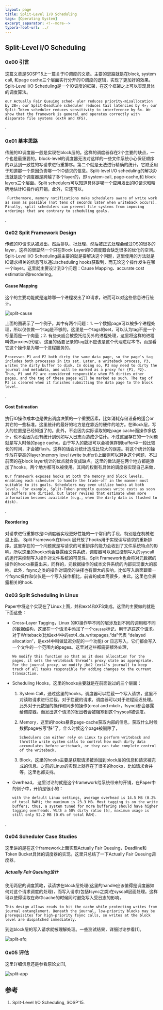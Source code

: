 ```yaml
---
layout: page
title: Split-Level I/O Scheduling
tags: [Operating System]
excerpt_separator: <!--more-->
typora-root-url: ../
---
```




## Split-Level I/O Scheduling



### 0x00 引言

  这篇文章是SOSP‘15上一篇关于IO调度的文章。主要的思路就是在block, system call, 和page cache三个层面实行分开的IO调度的逻辑，实现了更加好的效果。Split-Level I/O Scheduling是一个IO调度的框架，在这个框架之上可以实现具体的调度算法。

```
our Actually Fair Queuing sched- uler reduces priority-misallocation by 28×; our Split-Deadline scheduler reduces tail latencies by 4×; our Split-Token scheduler reduces sensitivity to interference by 6×. We show that the framework is general and operates correctly with disparate file systems (ext4 and XFS).
```

.

### 0x01 基本思路

 传统的IO调度器一般是实现在block层的。这样的调度器存在2个主要的缺点，一个也是最重要的，block-level的调度器无法对这样的一些文件系统小心保证顺序的以达到一致性的写请求进行重排序。第二个就是无法进行精确的统计，它缺乏用于知道那一个原因负责哪一个IO请求的信息。Split-level I/O scheduling的解决办法就是这个调度器是跨越了多个layer的，即 system-call, page-cache,和 block layers三个层面。Split schedulers可以知道具体是哪一个应用发出的IO请求和精确地估计IO操作的开销。此外，它还可以，

```
 Furthermore, memory notifications make schedulers aware of write work as soon as possible (not tens of seconds later when writeback occurs). Finally, split schedulers can prevent file systems from imposing orderings that are contrary to scheduling goals.
```

.

### 0x02 Split Framework Design

 传统的IO请求从被发出，然后排队、批处理、然后被正式处理会经过OS的很多的layer，这样的很显然一个只在Block Layer的IO调度器会缺乏很多的优化的空间。 Split-Level I/O Scheduling最主要的就是要解决这个问题，这里使用的方法就是IO请求相关的信息可以通过scheduling hooks获取到，而无论这个操作发生在哪一个layer。这里就主要设计到3个问题：Cause Mapping、accurate cost estimation和reordering。



#### Cause Mapping

  这个的主要功能就是追踪哪一个进程发出了IO请求，进而可以对这些信息进行统计。

![split-cause](/assets/img/split-cause.png)

  上面的图表示了一个例子，其中有两个问题：1. 一个数据page可以被多个进程处理，所以仅仅做一个tag是不够的，这里是一个tags的set，可以认为tag不是一个标量而是一个向量；2. 有些亲戚会被委托给另外的进程处理，这里将这样的进程叫做proxies(代理)，这里的话要记录的tag就不应该是这个代理进程本书，而是看它这个操作是为哪一个进程服务的。

```
Processes P1 and P2 both dirty the same data page, so the page’s tag includes both processes in its set. Later, a writeback process, P3, writes the dirty buffer to disk. In doing so, P3 may need to dirty the journal and metadata, and will be marked as a proxy for {P1, P2}. Thus, P1 and P2 are considered responsible when P3 dirties other pages, and the tag of these pages will be marked as such. The tag of P3 is cleared when it finishes submitting the data page to the block level.
```

.

#### Cost Estimation

   执行IO操作成本也是做出调度决策的一个重要因素，比如消耗存储设备的适合or其它的一些标准。这里统计的最好的地方是在靠近的硬件的地方。在Block层，写入的位置是已经知道了的。此外，不会因为实际读取的吃page cache而操作多估计，也不会因为没有统计到例如写入日志而造成少估计。不过这里存在的一个问题就是写入时候的page cache。由于写入的数据可以会被保存到buffer中一段比较长的时间，才会被flush。这样的话会对统计造成比较大的误差。将这个统计的操作放在更高的layer(memory level (write buffer))上面则可以避免这个问题，不过前面的在block layer统计的优点就会变成缺点。这里的做法是在两个地方都是添加了hooks，两个地方都可以被使用。其间的权衡有具体的调度器实现自己来做，

```
Our framework exposes hooks at both the memory and block levels, enabling each scheduler to handle the trade-off in the manner most suitable to its goals. Schedulers may even utilize hooks at both levels. For example, Split-Token promptly guesses write costs as soon as buffers are dirtied, but later revises that estimate when more information becomes available (e.g., when the dirty data is flushed to disk).
```

.

#### Reordering

  对请求进行重排序是IO调度器实现更好性能的一个常用的手段，特别是在机械磁盘上面。 Split Framework在block 层开放了hooks用于实现读写请求的重新排序。这里存在的一个问题就是写请求的可重排序的能力会收到了文件系统特点的影响。所以这里的hooks也会暴露给文件系统，调度器可以通过控制写入的syscall的运行来控制写入操作对文件系统的可见性。Split Framework也会将对元数据的操作的hooks暴露出来，同样的，元数据操作的成本文件系统的内部实现很大的影响。此外，fsync之类的操作对调度的决择也有很大的影响，比如写入后面跟着一个fsync操作和仅仅是一个写入操作相比，前者的成本高很多，由此，这里也会暴露相关的hook.



### 0x03 Split Scheduling in Linux

  Paper中将这个实现在了Linux上面，并和ext4和XFS集成。这里的主要做的就是下面这些：

* Cross-Layer Tagging，Linux 的IO操作早不同的层涉及到不同的调用和不同的数据结构，这里在一个请求中添加了一个`causes`标记，用于追踪这个请求。对于Writeback(比如ext4中的ext4_da_writepages,“da”代表 “delayed allocation”，是ext4中叫做延迟分配的一个功能) or 日志写入，它们都会写入一个文件的一个范围内的pages。这里对这些都需要额外处理，

  ```
  We modify this function so that as it does allocation for the pages, it sets the writeback thread’s proxy state as appropriate. For the journal proxy, we modify jbd2 (ext4’s journal) to keep track of all tasks responsible for adding changes to the current transaction.
  ```

* Scheduling Hooks，这里的hooks主要就是在前面说过的三个层面：

  1. System Call，通过这里的hooks，调度器可以拦截一个写入请求，这里不对读取请求进行拦截。对于拦截的请求，调度器可以对于进程延迟处理。此外对于元数据的操作和同步的操作(creat and mkdir，fsync)都会暴露给调度器。而发出这个请求的发出者会被阻塞到这个syscall被调度。

  2. Memory，这里的hooks暴露page-cache获取内部的信息，获取什么时候数据page被写“脏”了，什么时候这个page被删除了，

     ```
     Schedulers can either rely on Linux to perform writeback and throttle write system calls to control how much dirty data accumulates before writeback, or they can take complete control of the writeback.
     ```

  3. Block，这里的hooks主要是获取请求被添加到block层的信息和请求被完成的信息。之前的Linux的实现上就存在了很多的hooks，比如请求合并等。这里也都支持。

* Overhead， 这里讨论的就是这个framework给系统带来的开销，在Paper中的例子中，开销是很小的：

  ```
  with the default Linux settings, average overhead is 14.5 MB (0.2% of total RAM); the maximum is 23.3 MB. Most tagging is on the write buffers; thus, a system tuned for more buffering should have higher tagging overheads. With a 50% dirty ratio [5], maximum usage is still only 52.2 MB (0.6% of total RAM).
  ```

.

### 0x04 Scheduler Case Studies

  这里讲的是在这个framework上面实现Actually Fair Queuing，Deadline和Token Bucket具体的调度器的实现。这里只总结了一下Actually Fair Queuing调度器。

##### Actually Fair Queuing设计

  使用两层的调度策略，读请求在block层处理(这里的handle应该值得是调度器如何对这个请求调度的处理)，而写入请求(包括fsync之类)在syscall层面处理。这样可以使得读取在命中cache的时候同时避免写入受日志的影响，

```
This design allows reads to hit the cache while protecting writes from journal entanglement. Beneath the journal, low-priority blocks may be prerequisites for high-priority fsync calls, so writes at the block level are dispatched immediately.
```

到达block层的写入请求就被理解处理。一些测试结果，详细讨论参看[1]，

![split-afq](/assets/img/split-afq.png)



### 0x05 评估

 这里详细信息还是参看原论文[1],

![split-app](/assets/img/split-app.png) 



## 参考

1. Split-Level I/O Scheduling, SOSP'15.